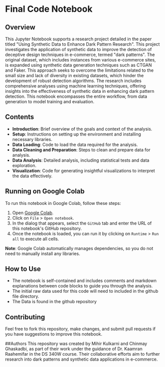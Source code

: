 # Final Code Notebook

## Overview
This Jupyter Notebook supports a research project detailed in the paper titled "Using Synthetic Data to Enhance Dark Pattern Research". This project investigates the application of synthetic data to improve the detection of deceptive design techniques in e-commerce, termed "dark patterns". The original dataset, which includes instances from various e-commerce sites, is expanded using synthetic data generation techniques such as CTGAN and Faker. This approach seeks to overcome the limitations related to the small size and lack of diversity in existing datasets, which hinder the development of robust detection algorithms. The research includes comprehensive analyses using machine learning techniques, offering insights into the effectiveness of synthetic data in enhancing dark pattern detection. This notebook encompasses the entire workflow, from data generation to model training and evaluation.


## Contents
- **Introduction**: Brief overview of the goals and context of the analysis.
- **Setup**: Instructions on setting up the environment and installing necessary libraries.
- **Data Loading**: Code to load the data required for the analysis.
- **Data Cleaning and Preparation**: Steps to clean and prepare data for analysis.
- **Data Analysis**: Detailed analysis, including statistical tests and data exploration.
- **Visualization**: Code for generating insightful visualizations to interpret the data effectively.

## Running on Google Colab
To run this notebook in Google Colab, follow these steps:

1. Open [Google Colab](https://colab.research.google.com/).
2. Click on `File` > `Open notebook`.
3. In the dialog that appears, select the `GitHub` tab and enter the URL of this notebook's GitHub repository.
4. Once the notebook is loaded, you can run it by clicking on `Runtime` > `Run all` to execute all cells.

**Note**: Google Colab automatically manages dependencies, so you do not need to manually install any libraries.

## How to Use
- The notebook is self-contained and includes comments and markdown explanations between code blocks to guide you through the analysis.
- The initial raw data used for this code will need to included in the github file directory.
- The Data is found in the github repository 

## Contributing
Feel free to fork this repository, make changes, and submit pull requests if you have suggestions to improve this notebook.

##Authors
This repository was created by Mihir Kulkarni and Chinmay Ghaskadbi, as part of their work under the guidance of Dr. Kaamran Raahemifar in the DS 340W course. Their collaborative efforts aim to further research into dark patterns and synthetic data applications in e-commerce.
